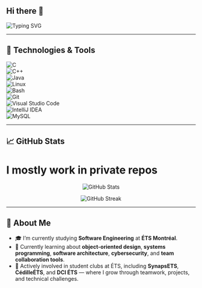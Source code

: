 ## Hi there 👋

![Typing SVG](https://readme-typing-svg.demolab.com/?lines=Software+Engineering+Student;Cybersecurity+Enthusiast;Team+Player+%7C+Club+Member&center=true&width=500&height=50)

---

## 🔧 Technologies & Tools

![C](https://img.shields.io/badge/-C-333333?style=flat&logo=c)  
![C++](https://img.shields.io/badge/-C++-333333?style=flat&logo=c%2B%2B)  
![Java](https://img.shields.io/badge/-Java-333333?style=flat&logo=java)  
![Linux](https://img.shields.io/badge/-Linux-333333?style=flat&logo=linux)  
![Bash](https://img.shields.io/badge/-Bash-333333?style=flat&logo=gnubash)  
![Git](https://img.shields.io/badge/-Git-333333?style=flat&logo=git)  
![Visual Studio Code](https://img.shields.io/badge/-VSCode-333333?style=flat&logo=visual-studio-code)  
![IntelliJ IDEA](https://img.shields.io/badge/-IntelliJ%20IDEA-333333?style=flat&logo=intellij-idea)  
![MySQL](https://img.shields.io/badge/-MySQL-333333?style=flat&logo=mysql)

---

## 📈 GitHub Stats
# I mostly work in private repos

<p align="center">
  <img src="https://github-readme-stats.vercel.app/api?username=kingNomad3&show_icons=true&theme=radical" alt="GitHub Stats" />
</p>

<p align="center">
  <img src="https://github-readme-streak-stats.herokuapp.com/?user=kingNomad3&theme=radical" alt="GitHub Streak" />
</p>


---

## 📌 About Me

- 🎓 I’m currently studying **Software Engineering** at **ÉTS Montréal**.
- 🌱 Currently learning about **object-oriented design**, **systems programming**, **software architecture**, **cybersecurity**, and **team collaboration tools**.
- 🤝 Actively involved in student clubs at ÉTS, including **SynapsETS**, **CédilleÉTS**, and **DCI ÉTS** — where I grow through teamwork, projects, and technical challenges.
